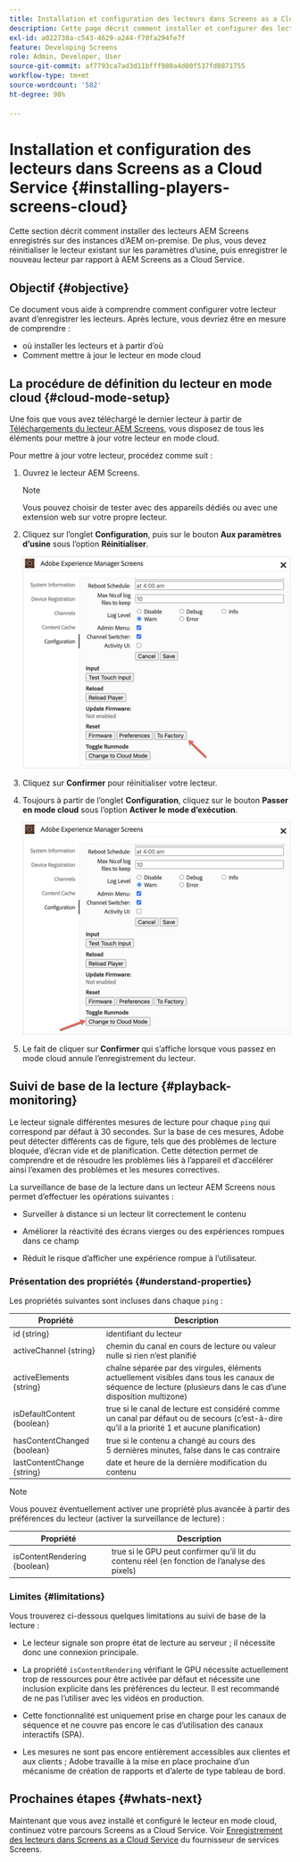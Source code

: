 ```yaml
---
title: Installation et configuration des lecteurs dans Screens as a Cloud Service
description: Cette page décrit comment installer et configurer des lecteurs dans Screens as a Cloud Service.
exl-id: a022738a-c543-4629-a244-f70fa294fe7f
feature: Developing Screens
role: Admin, Developer, User
source-git-commit: af7793ca7ad3d11bfff980a4d00f537fd0871755
workflow-type: tm+mt
source-wordcount: '582'
ht-degree: 98%

---
```


# Installation et configuration des lecteurs dans Screens as a Cloud Service {#installing-players-screens-cloud}

Cette section décrit comment installer des lecteurs AEM Screens enregistrés sur des instances d’AEM on-premise. De plus, vous devez réinitialiser le lecteur existant sur les paramètres d’usine, puis enregistrer le nouveau lecteur par rapport à AEM Screens as a Cloud Service.

## Objectif {#objective}

Ce document vous aide à comprendre comment configurer votre lecteur avant d’enregistrer les lecteurs. Après lecture, vous devriez être en mesure de comprendre :

* où installer les lecteurs et à partir d’où
* Comment mettre à jour le lecteur en mode cloud

## La procédure de définition du lecteur en mode cloud {#cloud-mode-setup}

Une fois que vous avez téléchargé le dernier lecteur à partir de [Téléchargements du lecteur AEM Screens](https://download.macromedia.com/screens/), vous disposez de tous les éléments pour mettre à jour votre lecteur en mode cloud.

Pour mettre à jour votre lecteur, procédez comme suit :

1. Ouvrez le lecteur AEM Screens.

   >[!NOTE]
   >Vous pouvez choisir de tester avec des appareils dédiés ou avec une extension web sur votre propre lecteur.

1. Cliquez sur l’onglet **Configuration**, puis sur le bouton **Aux paramètres d’usine** sous l’option **Réinitialiser**.

   ![image](/help/screens-cloud/assets/player/installplayer-2.png)

1. Cliquez sur **Confirmer** pour réinitialiser votre lecteur.

1. Toujours à partir de l’onglet **Configuration**, cliquez sur le bouton **Passer en mode cloud** sous l’option **Activer le mode d’exécution**.

   ![image](/help/screens-cloud/assets/player/installplayer-1.png)

1. Le fait de cliquer sur **Confirmer** qui s’affiche lorsque vous passez en mode cloud annule l’enregistrement du lecteur.

## Suivi de base de la lecture {#playback-monitoring}

Le lecteur signale différentes mesures de lecture pour chaque `ping` qui correspond par défaut à 30 secondes. Sur la base de ces mesures, Adobe peut détecter différents cas de figure, tels que des problèmes de lecture bloquée, d’écran vide et de planification. Cette détection permet de comprendre et de résoudre les problèmes liés à l’appareil et d’accélérer ainsi l’examen des problèmes et les mesures correctives.

La surveillance de base de la lecture dans un lecteur AEM Screens nous permet d’effectuer les opérations suivantes :

* Surveiller à distance si un lecteur lit correctement le contenu

* Améliorer la réactivité des écrans vierges ou des expériences rompues dans ce champ

* Réduit le risque d’afficher une expérience rompue à l’utilisateur.

### Présentation des propriétés {#understand-properties}

Les propriétés suivantes sont incluses dans chaque `ping` :

| Propriété | Description |
|---|---|
| id {string} | identifiant du lecteur |
| activeChannel {string} | chemin du canal en cours de lecture ou valeur nulle si rien n’est planifié |
| activeElements {string} | chaîne séparée par des virgules, éléments actuellement visibles dans tous les canaux de séquence de lecture (plusieurs dans le cas d’une disposition multizone) |
| isDefaultContent {boolean} | true si le canal de lecture est considéré comme un canal par défaut ou de secours (c’est-à-dire qu’il a la priorité 1 et aucune planification) |
| hasContentChanged {boolean} | true si le contenu a changé au cours des 5 dernières minutes, false dans le cas contraire |
| lastContentChange {string} | date et heure de la dernière modification du contenu |

>[!NOTE]
>
>Vous pouvez éventuellement activer une propriété plus avancée à partir des préférences du lecteur (activer la surveillance de lecture) :
>
>| Propriété | Description |
>|---|---|
>| isContentRendering {boolean} | true si le GPU peut confirmer qu’il lit du contenu réel (en fonction de l’analyse des pixels) |

### Limites {#limitations}

Vous trouverez ci-dessous quelques limitations au suivi de base de la lecture :

* Le lecteur signale son propre état de lecture au serveur ; il nécessite donc une connexion principale.

* La propriété `isContentRendering` vérifiant le GPU nécessite actuellement trop de ressources pour être activée par défaut et nécessite une inclusion explicite dans les préférences du lecteur. Il est recommandé de ne pas l’utiliser avec les vidéos en production.

* Cette fonctionnalité est uniquement prise en charge pour les canaux de séquence et ne couvre pas encore le cas d’utilisation des canaux interactifs (SPA).

* Les mesures ne sont pas encore entièrement accessibles aux clientes et aux clients ; Adobe travaille à la mise en place prochaine d’un mécanisme de création de rapports et d’alerte de type tableau de bord.

## Prochaines étapes {#whats-next}

Maintenant que vous avez installé et configuré le lecteur en mode cloud, continuez votre parcours Screens as a Cloud Service. Voir [Enregistrement des lecteurs dans Screens as a Cloud Service](/help/screens-cloud/managing-players-registration/registering-players-screens-cloud.md) du fournisseur de services Screens.
